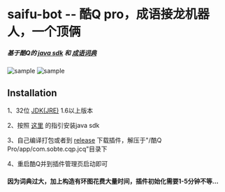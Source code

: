 # saifu-bot -- 酷Q pro，成语接龙机器人，一个顶俩

##### 基于酷Q的 [java sdk](https://github.com/Meowya/JCQ-CoolQ) 和 [成语词典](https://github.com/pwxcoo/chinese-xinhua)

![sample](https://puu.sh/EaU63/bbc237c4ba.png)
![sample](https://puu.sh/EaUai/b5576e1e62.png)

## Installation

1、32位 [JDK(JRE)](https://www.oracle.com/technetwork/java/javase/downloads/jdk8-downloads-2133151.html) 1.6以上版本

2、按照 [这里](https://cqp.cc/t/37318) 的指引安装java sdk

3、自己编译打包或者到 [release](https://github.com/lywbh/saifu-bot/releases) 下载插件，解压于"/酷Q Pro/app/com.sobte.cqp.jcq"目录下

4、重启酷Q并到插件管理页启动即可


#### 因为词典过大，加上构造有环图花费大量时间，插件初始化需要1-5分钟不等...
